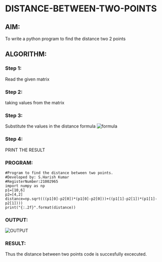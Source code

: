 # DISTANCE-BETWEEN-TWO-POINTS

## AIM:
To write a python program to find the distance two 2 points
## ALGORITHM:
### Step 1:
 Read the given matrix
### Step 2: 
taking values from the matrix
### Step 3: 
Substitute the values in the distance formula  ![formula](/formula.jpg)
### Step 4: 
PRINT THE RESULT
### PROGRAM:
~~~
#Program to find the distance between two points.
#Developed by: S.Harish Kumar
#RegisterNumber:21002965
import numpy as np
p1=[10,6]
p2=[4,2]
distance=np.sqrt(((p1[0]-p2[0])*(p1[0]-p2[0]))+((p1[1]-p2[1])*(p1[1]-p2[1])))
print("{:.2f}".format(distance))
  ~~~


### OUTPUT:
![OUTPUT]()

### RESULT:
Thus the distance between two points code is succesfully excecuted. 
